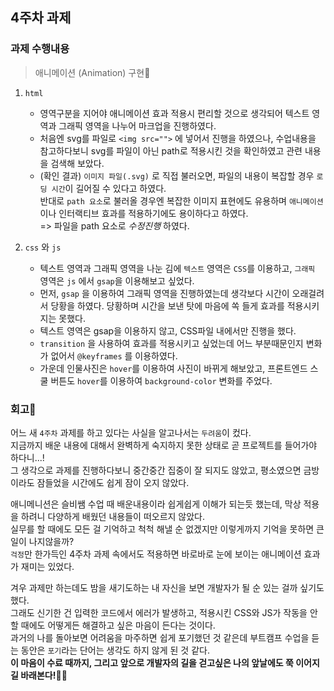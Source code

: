 ## 4주차 과제

### 과제 수행내용
> 애니메이션 (Animation) 구현🎨 <br />

1. `html`
   - 영역구분을 지어야 애니메이션 효과 적용시 편리할 것으로 생각되어 텍스트 영역과 그래픽 영역을 나누어 마크업을 진행하였다.
   - 처음엔 svg를 파일로 `<img src="">` 에 넣어서 진행을 하였으나, 수업내용을 참고하다보니 svg를 파일이 아닌 path로 적용시킨 것을 확인하였고 관련 내용을 검색해 보았다.
   - (확인 결과) `이미지 파일(.svg)` 로 직접 불러오면, 파일의 내용이 복잡할 경우 `로딩 시간`이 길어질 수 있다고 하였다. <br />
     반대로 `path 요소`로 불러올 경우엔 복잡한 이미지 표현에도 유용하며 `애니메이션` 이나 인터랙티브 효과를 적용하기에도 용이하다고 하였다. <br />
   => 파일을 path 요소로 *수정진행* 하였다. <br />
   
2. `css` 와 `js`
    - 텍스트 영역과 그래픽 영역을 나눈 김에 `텍스트` 영역은 `CSS`를 이용하고, `그래픽` 영역은 `js` 에서 `gsap`을 이용해보고 싶었다. <br />
    - 먼저, `gsap` 을 이용하여 그래픽 영역을 진행하였는데 생각보다 시간이 오래걸려서 당황을 하였다. 당황하며 시간을 보낸 탓에 마음에 쏙 들게 효과를 적용시키지는 못했다. <br />
    - 텍스트 영역은 gsap을 이용하지 않고, CSS파일 내에서만 진행을 했다.
    - `transition` 을 사용하여 효과를 적용시키고 싶었는데 어느 부분때문인지 변화가 없어서 `@keyframes` 를 이용하였다.
    - 가운데 인물사진은 `hover`를 이용하여 사진이 바뀌게 해보았고, 프론트엔드 스쿨 버튼도 `hover`를 이용하여 `background-color` 변화를 주었다.

### 회고📝 <br />
어느 새 `4주차` 과제를 하고 있다는 사실을 알고나서는 `두려움`이 컸다. <br />
지금까지 배운 내용에 대해서 완벽하게 숙지하지 못한 상태로 곧 프로젝트를 들어가야 하다니...! <br />
그 생각으로 과제를 진행하다보니 중간중간 집중이 잘 되지도 않았고, 평소였으면 금방이라도 잠들었을 시간에도 쉽게 잠이 오지 않았다. <br />

애니메니션은 슬비쌤 수업 때 배운내용이라 쉽게쉽게 이해가 되는듯 했는데, 막상 적용을 하려니 다양하게 배웠던 내용들이 떠오르지 않았다. <br />
실무를 할 때에도 모든 걸 기억하고 척척 해낼 순 없겠지만 이렇게까지 기억을 못하면 큰일이 나지않을까? <br />
`걱정`만 한가득인 4주차 과제 속에서도 적용하면 바로바로 눈에 보이는 애니메이션 효과가 재미는 있었다. <br />

겨우 과제만 하는데도 밤을 새기도하는 내 자신을 보면 개발자가 될 순 있는 걸까 싶기도 했다. <br />
그래도 신기한 건 입력한 코드에서 에러가 발생하고, 적용시킨 CSS와 JS가 작동을 안할 때에도 어떻게든 해결하고 싶은 마음이 든다는 것이다. <br />
과거의 나를 돌아보면 어려움을 마주하면 쉽게 포기했던 것 같은데 부트캠프 수업을 듣는 동안은 `포기`라는 단어는 생각도 하지 않게 된 것 같다. <br />
**이 마음이 수료 때까지, 그리고 앞으로 개발자의 길을 걷고싶은 나의 앞날에도 쭉 이어지길 바래본다!💪🏻** <br />
